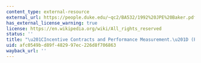 ```yaml
---
content_type: external-resource
external_url: https://people.duke.edu/~qc2/BA532/1992%20JPE%20Baker.pdf
has_external_license_warning: true
license: https://en.wikipedia.org/wiki/All_rights_reserved
status: ''
title: "\u201CIncentive Contracts and Performance Measurement.\u201D (PDF)"
uid: afc0549b-d89f-4829-97ec-226d8f706863
wayback_url: ''
---
```

